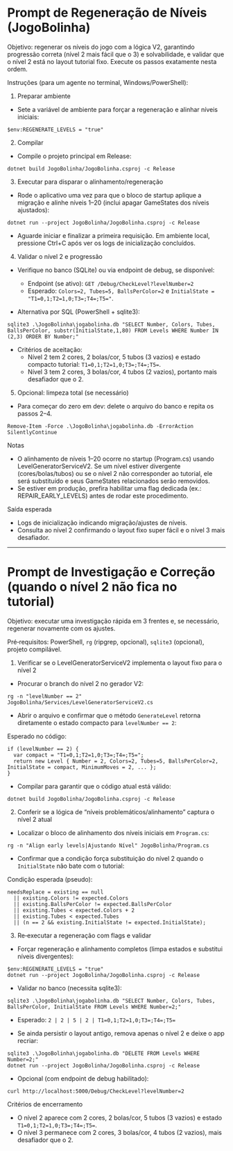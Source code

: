 # Prompt de Regeneração de Níveis (JogoBolinha)

Objetivo: regenerar os níveis do jogo com a lógica V2, garantindo progressão correta (nível 2 mais fácil que o 3) e solvabilidade, e validar que o nível 2 está no layout tutorial fixo. Execute os passos exatamente nesta ordem.

Instruções (para um agente no terminal, Windows/PowerShell):

1) Preparar ambiente
- Sete a variável de ambiente para forçar a regeneração e alinhar níveis iniciais:

```
$env:REGENERATE_LEVELS = "true"
```

2) Compilar
- Compile o projeto principal em Release:

```
dotnet build JogoBolinha/JogoBolinha.csproj -c Release
```

3) Executar para disparar o alinhamento/regeneração
- Rode o aplicativo uma vez para que o bloco de startup aplique a migração e alinhe níveis 1–20 (inclui apagar GameStates dos níveis ajustados):

```
dotnet run --project JogoBolinha/JogoBolinha.csproj -c Release
```

- Aguarde iniciar e finalizar a primeira requisição. Em ambiente local, pressione Ctrl+C após ver os logs de inicialização concluídos.

4) Validar o nível 2 e progressão
- Verifique no banco (SQLite) ou via endpoint de debug, se disponível:
  - Endpoint (se ativo): `GET /Debug/CheckLevel?levelNumber=2`
  - Esperado: `Colors=2, Tubes=5, BallsPerColor=2` e `InitialState = "T1=0,1;T2=1,0;T3=;T4=;T5="`.

- Alternativa por SQL (PowerShell + sqlite3):

```
sqlite3 .\JogoBolinha\jogabolinha.db "SELECT Number, Colors, Tubes, BallsPerColor, substr(InitialState,1,80) FROM Levels WHERE Number IN (2,3) ORDER BY Number;"
```

- Critérios de aceitação:
  - Nível 2 tem 2 cores, 2 bolas/cor, 5 tubos (3 vazios) e estado compacto tutorial: `T1=0,1;T2=1,0;T3=;T4=;T5=`.
  - Nível 3 tem 2 cores, 3 bolas/cor, 4 tubos (2 vazios), portanto mais desafiador que o 2.

5) Opcional: limpeza total (se necessário)
- Para começar do zero em dev: delete o arquivo do banco e repita os passos 2–4.

```
Remove-Item -Force .\JogoBolinha\jogabolinha.db -ErrorAction SilentlyContinue
```

Notas
- O alinhamento de níveis 1–20 ocorre no startup (Program.cs) usando LevelGeneratorServiceV2. Se um nível estiver divergente (cores/bolas/tubos) ou se o nível 2 não corresponder ao tutorial, ele será substituído e seus GameStates relacionados serão removidos.
- Se estiver em produção, prefira habilitar uma flag dedicada (ex.: REPAIR_EARLY_LEVELS) antes de rodar este procedimento. 

Saída esperada
- Logs de inicialização indicando migração/ajustes de níveis.
- Consulta ao nível 2 confirmando o layout fixo super fácil e o nível 3 mais desafiador.

---

# Prompt de Investigação e Correção (quando o nível 2 não fica no tutorial)

Objetivo: executar uma investigação rápida em 3 frentes e, se necessário, regenerar novamente com os ajustes.

Pré‑requisitos: PowerShell, `rg` (ripgrep, opcional), `sqlite3` (opcional), projeto compilável.

1) Verificar se o LevelGeneratorServiceV2 implementa o layout fixo para o nível 2

- Procurar o branch do nível 2 no gerador V2:

```
rg -n "levelNumber == 2" JogoBolinha/Services/LevelGeneratorServiceV2.cs
```

- Abrir o arquivo e confirmar que o método `GenerateLevel` retorna diretamente o estado compacto para `levelNumber == 2`:

Esperado no código:

```
if (levelNumber == 2) {
  var compact = "T1=0,1;T2=1,0;T3=;T4=;T5=";
  return new Level { Number = 2, Colors=2, Tubes=5, BallsPerColor=2, InitialState = compact, MinimumMoves = 2, ... };
}
```

- Compilar para garantir que o código atual está válido:

```
dotnet build JogoBolinha/JogoBolinha.csproj -c Release
```

2) Conferir se a lógica de “níveis problemáticos/alinhamento” captura o nível 2 atual

- Localizar o bloco de alinhamento dos níveis iniciais em `Program.cs`:

```
rg -n "Align early levels|Ajustando Nível" JogoBolinha/Program.cs
```

- Confirmar que a condição força substituição do nível 2 quando o `InitialState` não bate com o tutorial:

Condição esperada (pseudo):

```
needsReplace = existing == null
  || existing.Colors != expected.Colors
  || existing.BallsPerColor != expected.BallsPerColor
  || existing.Tubes < expected.Colors + 2
  || existing.Tubes < expected.Tubes
  || (n == 2 && existing.InitialState != expected.InitialState);
```

3) Re‑executar a regeneração com flags e validar

- Forçar regeneração e alinhamento completos (limpa estados e substitui níveis divergentes):

```
$env:REGENERATE_LEVELS = "true"
dotnet run --project JogoBolinha/JogoBolinha.csproj -c Release
```

- Validar no banco (necessita sqlite3):

```
sqlite3 .\JogoBolinha\jogabolinha.db "SELECT Number, Colors, Tubes, BallsPerColor, InitialState FROM Levels WHERE Number=2;"
```

- Esperado: `2 | 2 | 5 | 2 | T1=0,1;T2=1,0;T3=;T4=;T5=`

- Se ainda persistir o layout antigo, remova apenas o nível 2 e deixe o app recriar:

```
sqlite3 .\JogoBolinha\jogabolinha.db "DELETE FROM Levels WHERE Number=2;"
dotnet run --project JogoBolinha/JogoBolinha.csproj -c Release
```

- Opcional (com endpoint de debug habilitado):

```
curl http://localhost:5000/Debug/CheckLevel?levelNumber=2
```

Critérios de encerramento
- O nível 2 aparece com 2 cores, 2 bolas/cor, 5 tubos (3 vazios) e estado `T1=0,1;T2=1,0;T3=;T4=;T5=`.
- O nível 3 permanece com 2 cores, 3 bolas/cor, 4 tubos (2 vazios), mais desafiador que o 2.
